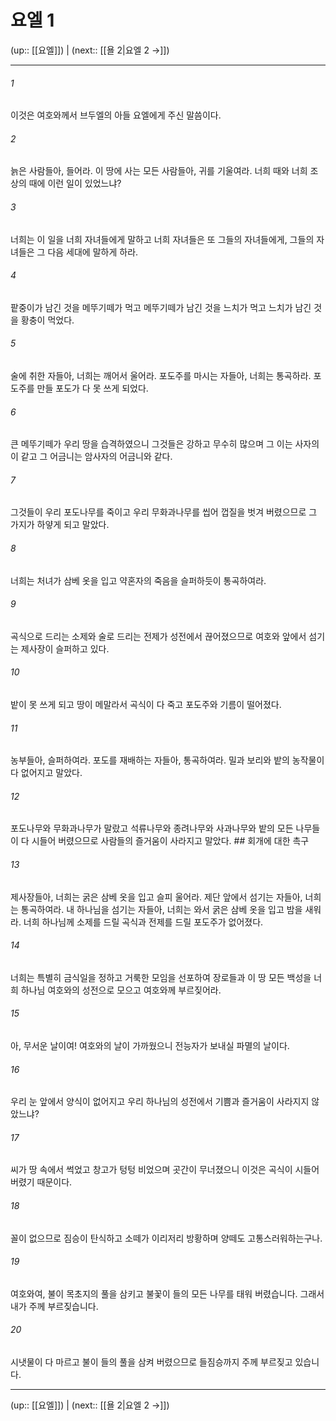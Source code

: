 # 요엘 1

(up:: [[요엘]]) | (next:: [[욜 2|요엘 2 →]])

***




###### 1 

이것은 여호와께서 브두엘의 아들 요엘에게 주신 말씀이다. 



###### 2 

늙은 사람들아, 들어라. 이 땅에 사는 모든 사람들아, 귀를 기울여라. 너희 때와 너희 조상의 때에 이런 일이 있었느냐? 



###### 3 

너희는 이 일을 너희 자녀들에게 말하고 너희 자녀들은 또 그들의 자녀들에게, 그들의 자녀들은 그 다음 세대에 말하게 하라. 



###### 4 

팥중이가 남긴 것을 메뚜기떼가 먹고 메뚜기떼가 남긴 것을 느치가 먹고 느치가 남긴 것을 황충이 먹었다. 



###### 5 

술에 취한 자들아, 너희는 깨어서 울어라. 포도주를 마시는 자들아, 너희는 통곡하라. 포도주를 만들 포도가 다 못 쓰게 되었다. 



###### 6 

큰 메뚜기떼가 우리 땅을 습격하였으니 그것들은 강하고 무수히 많으며 그 이는 사자의 이 같고 그 어금니는 암사자의 어금니와 같다. 



###### 7 

그것들이 우리 포도나무를 죽이고 우리 무화과나무를 씹어 껍질을 벗겨 버렸으므로 그 가지가 하얗게 되고 말았다. 



###### 8 

너희는 처녀가 삼베 옷을 입고 약혼자의 죽음을 슬퍼하듯이 통곡하여라. 



###### 9 

곡식으로 드리는 소제와 술로 드리는 전제가 성전에서 끊어졌으므로 여호와 앞에서 섬기는 제사장이 슬퍼하고 있다. 



###### 10 

밭이 못 쓰게 되고 땅이 메말라서 곡식이 다 죽고 포도주와 기름이 떨어졌다. 



###### 11 

농부들아, 슬퍼하여라. 포도를 재배하는 자들아, 통곡하여라. 밀과 보리와 밭의 농작물이 다 없어지고 말았다. 



###### 12 

포도나무와 무화과나무가 말랐고 석류나무와 종려나무와 사과나무와 밭의 모든 나무들이 다 시들어 버렸으므로 사람들의 즐거움이 사라지고 말았다. ## 회개에 대한 촉구 



###### 13 

제사장들아, 너희는 굵은 삼베 옷을 입고 슬피 울어라. 제단 앞에서 섬기는 자들아, 너희는 통곡하여라. 내 하나님을 섬기는 자들아, 너희는 와서 굵은 삼베 옷을 입고 밤을 새워라. 너희 하나님께 소제를 드릴 곡식과 전제를 드릴 포도주가 없어졌다. 



###### 14 

너희는 특별히 금식일을 정하고 거룩한 모임을 선포하여 장로들과 이 땅 모든 백성을 너희 하나님 여호와의 성전으로 모으고 여호와께 부르짖어라. 



###### 15 

아, 무서운 날이여! 여호와의 날이 가까웠으니 전능자가 보내실 파멸의 날이다. 



###### 16 

우리 눈 앞에서 양식이 없어지고 우리 하나님의 성전에서 기쁨과 즐거움이 사라지지 않았느냐? 



###### 17 

씨가 땅 속에서 썩었고 창고가 텅텅 비었으며 곳간이 무너졌으니 이것은 곡식이 시들어 버렸기 때문이다. 



###### 18 

꼴이 없으므로 짐승이 탄식하고 소떼가 이리저리 방황하며 양떼도 고통스러워하는구나. 



###### 19 

여호와여, 불이 목초지의 풀을 삼키고 불꽃이 들의 모든 나무를 태워 버렸습니다. 그래서 내가 주께 부르짖습니다. 



###### 20 

시냇물이 다 마르고 불이 들의 풀을 삼켜 버렸으므로 들짐승까지 주께 부르짖고 있습니다.

***

(up:: [[요엘]]) | (next:: [[욜 2|요엘 2 →]])
